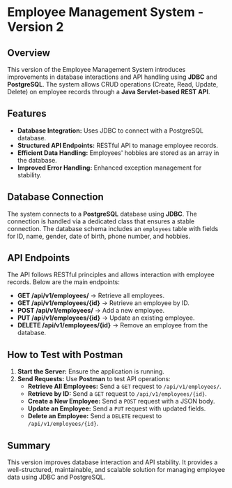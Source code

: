 # Employee Management System - Version 2

## Overview
This version of the Employee Management System introduces improvements in database interactions and API handling using **JDBC** and **PostgreSQL**. The system allows CRUD operations (Create, Read, Update, Delete) on employee records through a **Java Servlet-based REST API**.

## Features
- **Database Integration:** Uses JDBC to connect with a PostgreSQL database.
- **Structured API Endpoints:** RESTful API to manage employee records.
- **Efficient Data Handling:** Employees' hobbies are stored as an array in the database.
- **Improved Error Handling:** Enhanced exception management for stability.

## Database Connection
The system connects to a **PostgreSQL** database using **JDBC**. The connection is handled via a dedicated class that ensures a stable connection. The database schema includes an `employees` table with fields for ID, name, gender, date of birth, phone number, and hobbies.

## API Endpoints
The API follows RESTful principles and allows interaction with employee records. Below are the main endpoints:

- **GET /api/v1/employees/** → Retrieve all employees.
- **GET /api/v1/employees/{id}** → Retrieve an employee by ID.
- **POST /api/v1/employees/** → Add a new employee.
- **PUT /api/v1/employees/{id}** → Update an existing employee.
- **DELETE /api/v1/employees/{id}** → Remove an employee from the database.

## How to Test with Postman
1. **Start the Server:** Ensure the application is running.
2. **Send Requests:** Use **Postman** to test API operations:
   - **Retrieve All Employees:** Send a `GET` request to `/api/v1/employees/`.
   - **Retrieve by ID:** Send a `GET` request to `/api/v1/employees/{id}`.
   - **Create a New Employee:** Send a `POST` request with a JSON body.
   - **Update an Employee:** Send a `PUT` request with updated fields.
   - **Delete an Employee:** Send a `DELETE` request to `/api/v1/employees/{id}`.

## Summary
This version improves database interaction and API stability. It provides a well-structured, maintainable, and scalable solution for managing employee data using JDBC and PostgreSQL.